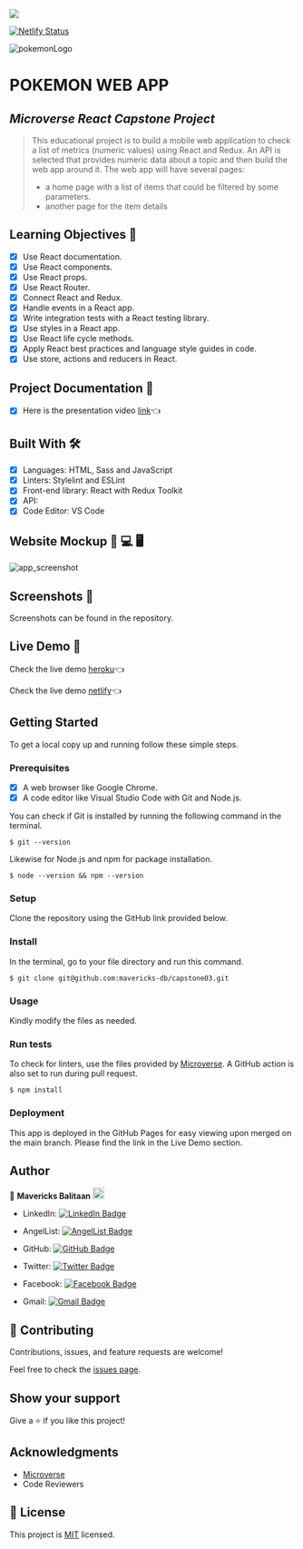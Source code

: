 ![](https://img.shields.io/badge/Microverse-blueviolet)

[![Netlify Status](https://api.netlify.com/api/v1/badges/9a08ab01-f089-4f3c-acb4-ef195a769739/deploy-status)](https://app.netlify.com/sites/app-pokemon-webapp/deploys)

![pokemonLogo](https://user-images.githubusercontent.com/98527559/174758098-53262c7f-b215-42e5-b984-5d20ddd7d0d1.png)

# POKEMON WEB APP

## *Microverse React Capstone Project*

> This educational project is to build a mobile web application to check a list of metrics (numeric values) using React and Redux.
> An API is selected that provides numeric data about a topic and then build the web app around it. The web app will have several pages:
> - a home page with a list of items that could be filtered by some parameters.
> - another page for the item details

## Learning Objectives 🔖
- [x] Use React documentation.
- [x] Use React components.
- [x] Use React props.
- [x] Use React Router.
- [x] Connect React and Redux.
- [x] Handle events in a React app.
- [x] Write integration tests with a React testing library.
- [x] Use styles in a React app.
- [x] Use React life cycle methods.
- [x] Apply React best practices and language style guides in code.
- [x] Use store, actions and reducers in React.

## Project Documentation 📄
- [x] Here is the presentation video [link](https://drive.google.com/file/d/1TOnf7yuGItQzSfxj6WnMh_dTBKG_8qoI/view?usp=sharing)👈

## Built With 🛠️

- [x] Languages: HTML, Sass and JavaScript
- [x] Linters: Stylelint and ESLint
- [x] Front-end library: React with Redux Toolkit
- [x] API:
- [x] Code Editor: VS Code

## Website Mockup 📱 💻 🖥️
![app_screenshot](https://user-images.githubusercontent.com/98527559/174745820-96c22472-4f76-4915-bae8-3e9e30b3b5bf.png)

## Screenshots 📸
Screenshots can be found in the repository.

## Live Demo 🔗

Check the live demo [heroku](https://app-pokemon-webapp.herokuapp.com/)👈

Check the live demo [netlify](https://app-pokemon-webapp.netlify.app/)👈

## Getting Started

To get a local copy up and running follow these simple steps.

### Prerequisites

- [x] A web browser like Google Chrome.
- [x] A code editor like Visual Studio Code with Git and Node.js.

You can check if Git is installed by running the following command in the terminal.
```
$ git --version
```

Likewise for Node.js and npm for package installation.
```
$ node --version && npm --version
```

### Setup

Clone the repository using the GitHub link provided below.

### Install

In the terminal, go to your file directory and run this command.

```
$ git clone git@github.com:mavericks-db/capstone03.git
```

### Usage

Kindly modify the files as needed.

### Run tests

To check for linters, use the files provided by [Microverse](https://github.com/microverseinc/linters-config). A GitHub action is also set to run during pull request.
```
$ npm install
```

### Deployment

This app is deployed in the GitHub Pages for easy viewing upon merged on the main branch.
Please find the link in the Live Demo section.


## Author

👤 **Mavericks Balitaan** <img src="https://emojis.slackmojis.com/emojis/images/1531849430/4246/blob-sunglasses.gif?1531849430" width="20"/>

- LinkedIn: [![LinkedIn Badge](https://img.shields.io/badge/-mavericks--db-white?logo=LinkedIn&logoColor=0A66C2&style=plastic)](https://www.linkedin.com/in/mavericks-db/)

- AngelList: [![AngelList Badge](https://img.shields.io/badge/-mavericks--db-white?logo=AngelList&logoColor=000000&style=plastic)](https://angel.co/u/mavericks-db)

- GitHub: [![GitHub Badge](https://img.shields.io/badge/-mavericks--db-white?logo=GitHub&logoColor=181717&style=plastic)](https://github.com/mavericks-db)

- Twitter: [![Twitter Badge](https://img.shields.io/badge/-mavericks__db-white?logo=Twitter&logoColor=1DA1F2&style=plastic)](https://twitter.com/mavericks_db)

- Facebook: [![Facebook Badge](https://img.shields.io/badge/-mavericksdb-white?logo=Facebook&logoColor=1877F2&style=plastic)](https://www.facebook.com/mavericksdb/)

- Gmail: [![Gmail Badge](https://img.shields.io/badge/-balitaanmavericks-white?logo=Gmail&logoColor=EA4335&style=plastic)](mailto:balitaanmavericks@gmail.com)

## 🤝 Contributing

Contributions, issues, and feature requests are welcome!

Feel free to check the [issues page](https://github.com/mavericks-db/capstone03/issues).

## Show your support

Give a ⭐️ if you like this project!

## Acknowledgments

- [Microverse](https://www.microverse.org/)
- Code Reviewers

## 📝 License

This project is [MIT](./MIT.md) licensed.